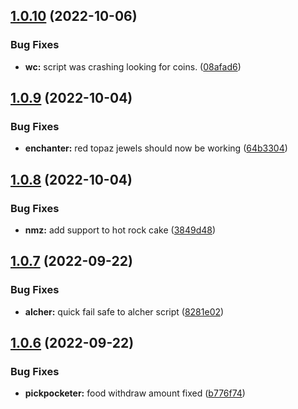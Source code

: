 ## [1.0.10](https://github.com/Torwent/wasp-free/compare/v1.0.9...v1.0.10) (2022-10-06)


### Bug Fixes

* **wc:** script was crashing looking for coins. ([08afad6](https://github.com/Torwent/wasp-free/commit/08afad6a92146327c06ef162de865080e700df13))



## [1.0.9](https://github.com/Torwent/wasp-free/compare/v1.0.8...v1.0.9) (2022-10-04)


### Bug Fixes

* **enchanter:** red topaz jewels should now be working ([64b3304](https://github.com/Torwent/wasp-free/commit/64b3304b6279b0ae14ee4f8b44de70a5380e9d5f))



## [1.0.8](https://github.com/Torwent/wasp-free/compare/v1.0.7...v1.0.8) (2022-10-04)


### Bug Fixes

* **nmz:** add support to hot rock cake ([3849d48](https://github.com/Torwent/wasp-free/commit/3849d48e40bfd388e8e39df04201d0a6cf4beb81))



## [1.0.7](https://github.com/Torwent/wasp-free/compare/v1.0.6...v1.0.7) (2022-09-22)


### Bug Fixes

* **alcher:** quick fail safe to alcher script ([8281e02](https://github.com/Torwent/wasp-free/commit/8281e0297bc69ddca27c925a31b10fd0de84079c))



## [1.0.6](https://github.com/Torwent/wasp-free/compare/v1.0.5...v1.0.6) (2022-09-22)


### Bug Fixes

* **pickpocketer:** food withdraw amount fixed ([b776f74](https://github.com/Torwent/wasp-free/commit/b776f748cc215a150cdfb57a05f4066903868327))



